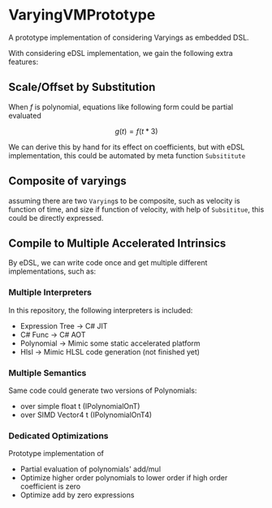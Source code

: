 # VaryingVMPrototype

A prototype implementation of considering Varyings as embedded DSL.

With considering eDSL implementation, we gain the following extra features:

## Scale/Offset by Substitution

When $`f`$ is polynomial, equations like following form could be partial evaluated

```math
g(t) = f(t * 3)
```

We can derive this by hand for its effect on coefficients,
but with eDSL implementation,
this could be automated by meta function `Subsititute`

## Composite of varyings

assuming there are two `Varying`s to be composite,
such as velocity is function of time,
and size if function of velocity,
with help of `Subsititue`,
this could be directly expressed.

## Compile to Multiple Accelerated Intrinsics

By eDSL, we can write code once and get multiple different implementations, such as:

### Multiple Interpreters

In this repository, the following interpreters is included:

* Expression Tree -> C# JIT
* C# Func -> C# AOT
* Polynomial -> Mimic some static accelerated platform
* Hlsl -> Mimic HLSL code generation (not finished yet)

### Multiple Semantics

Same code could generate two versions of Polynomials:

* over simple float t (IPolynomialOnT)
* over SIMD Vector4 t (IPolynomialOnT4)

### Dedicated Optimizations

Prototype implementation of

* Partial evaluation of polynomials' add/mul
* Optimize higher order polynomials to lower order if high order coefficient is zero
* Optimize add by zero expressions



